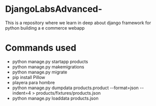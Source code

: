 # DjangoLabsAdvanced-
This is a repository where we learn in deep about django framework for python building a e commerce webapp

# Commands used
* python manage.py startapp products
* python manage.py makemigrations
* python manage.py migrate
* pip install Pillow
* playera para hombre
* python manage.py dumpdata products.product --format=json --indent=4 > products/fixtures/products.json
* python manage.py loaddata products.json